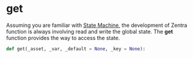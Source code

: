 # get

Assuming you are familiar with [State Machine](../state-machine.md), the development of Zentra function is always involving read and write the global state. The **get** function provides the way to access the state.

```python
def get(_asset, _var, _default = None, _key = None):
```

